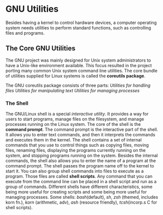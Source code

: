 # GNU Utilities
Besides having a kernel to control hardware devices, a computer operating system needs 	utilities to perform standard functions, such as controlling files and programs.

## The Core GNU Utilities
The GNU project was mainly designed for Unix system administrators to have a Unix-like
environment available. This focus resulted in the project porting many common Unix
system command line utilities. The core bundle of utilities supplied for Linux systems is
called the **coreutils package**.

The GNU coreutils package consists of three parts:
*Utilities for handling files*
*Utilities for manipulating text*
*Utilities for managing processes*

### The Shell
The GNU/Linux shell is a special *interactive utility*. It provides a way for users to start programs, manage files on the filesystem, and manage processes running on the Linux system.
The core of the shell is the **command prompt**. The command prompt is the interactive part of the shell. It allows you to enter text commands, and then it interprets the commands and executes them in the kernel.
The shell contains a set of internal commands that you use to control things such as copying files, moving files, renaming files, displaying the programs currently running on the system, and stopping programs running on the system. Besides the internal commands, the shell also allows you to enter the name of a program at the command prompt. The shell passes the program name off to the kernel to start it.
You can also group shell commands into files to execute as a program. Those files are called **shell scripts**. Any command that you can execute from the command line can be placed in a shell script and run as a group of commands.
Different shells have different characteristics, some being more useful for creating scripts and some being more useful for managing processes.
Some shells: *bash*(default), *sh*, *zsh* (themed, includes korn fn.), *korn* (arithmetic, adv), *ash* (resource friendly), *tcsh*(incorp.s C for shell scripts).




